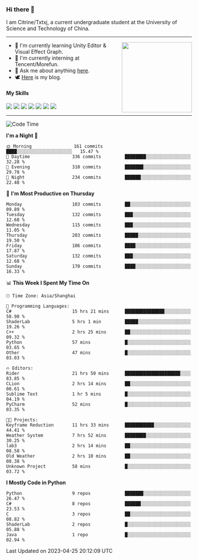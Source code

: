 ### Hi there 👋

I am Citrine/Txtxj, a current undergraduate student at the University of Science and Technology of China.

---

<img align="right" height="190" src="http://github-profile-summary-cards.vercel.app/api/cards/stats?username=txtxj&theme=vue">

- 🌱 I'm currently learning Unity Editor & Visual Effect Graph.
- 🐶 I'm currently interning at Tencent/Morefun.
- 💬 Ask me about anything [here](https://github.com/txtxj/txtxj/issues).
- 🕊️ [Here](https://txtxj.top) is my blog.

#### My Skills

![](https://img.shields.io/badge/C%23-239120?logo=csharp&logoColor=fff)
![](https://img.shields.io/badge/Unity-000000?logo=unity&logoColor=fff)
![](https://img.shields.io/badge/Python-3e74a2?logo=python&logoColor=fff)
![](https://img.shields.io/badge/C++-65318e?logo=cplusplus&logoColor=fff)
![](https://img.shields.io/badge/C-5654a2?logo=c&logoColor=fff)
![](https://img.shields.io/badge/Blender-f5792a?logo=blender&logoColor=fff)
![](https://img.shields.io/badge/SQL-cc2927?logo=microsoftsqlserver&logoColor=fff)

---

<!--START_SECTION:waka-->
![Code Time](http://img.shields.io/badge/Code%20Time-824%20hrs%2023%20mins-blue)

**I'm a Night 🦉** 

```text
🌞 Morning                161 commits         ████░░░░░░░░░░░░░░░░░░░░░   15.47 % 
🌆 Daytime                336 commits         ████████░░░░░░░░░░░░░░░░░   32.28 % 
🌃 Evening                310 commits         ███████░░░░░░░░░░░░░░░░░░   29.78 % 
🌙 Night                  234 commits         ██████░░░░░░░░░░░░░░░░░░░   22.48 % 
```
📅 **I'm Most Productive on Thursday** 

```text
Monday                   103 commits         ██░░░░░░░░░░░░░░░░░░░░░░░   09.89 % 
Tuesday                  132 commits         ███░░░░░░░░░░░░░░░░░░░░░░   12.68 % 
Wednesday                115 commits         ███░░░░░░░░░░░░░░░░░░░░░░   11.05 % 
Thursday                 203 commits         █████░░░░░░░░░░░░░░░░░░░░   19.50 % 
Friday                   186 commits         ████░░░░░░░░░░░░░░░░░░░░░   17.87 % 
Saturday                 132 commits         ███░░░░░░░░░░░░░░░░░░░░░░   12.68 % 
Sunday                   170 commits         ████░░░░░░░░░░░░░░░░░░░░░   16.33 % 
```


📊 **This Week I Spent My Time On** 

```text
🕑︎ Time Zone: Asia/Shanghai

💬 Programming Languages: 
C#                       15 hrs 21 mins      ███████████████░░░░░░░░░░   58.98 % 
ShaderLab                5 hrs 1 min         █████░░░░░░░░░░░░░░░░░░░░   19.26 % 
C++                      2 hrs 25 mins       ██░░░░░░░░░░░░░░░░░░░░░░░   09.32 % 
Python                   57 mins             █░░░░░░░░░░░░░░░░░░░░░░░░   03.65 % 
Other                    47 mins             █░░░░░░░░░░░░░░░░░░░░░░░░   03.03 % 

🔥 Editors: 
Rider                    21 hrs 50 mins      █████████████████████░░░░   83.85 % 
CLion                    2 hrs 14 mins       ██░░░░░░░░░░░░░░░░░░░░░░░   08.61 % 
Sublime Text             1 hr 5 mins         █░░░░░░░░░░░░░░░░░░░░░░░░   04.19 % 
PyCharm                  52 mins             █░░░░░░░░░░░░░░░░░░░░░░░░   03.35 % 

🐱‍💻 Projects: 
Keyframe Reduction       11 hrs 33 mins      ███████████░░░░░░░░░░░░░░   44.41 % 
Weather System           7 hrs 52 mins       ████████░░░░░░░░░░░░░░░░░   30.25 % 
lab3                     2 hrs 14 mins       ██░░░░░░░░░░░░░░░░░░░░░░░   08.58 % 
Old Weather              2 hrs 10 mins       ██░░░░░░░░░░░░░░░░░░░░░░░   08.38 % 
Unknown Project          58 mins             █░░░░░░░░░░░░░░░░░░░░░░░░   03.72 % 
```

**I Mostly Code in Python** 

```text
Python                   9 repos             ███████░░░░░░░░░░░░░░░░░░   26.47 % 
C#                       8 repos             ██████░░░░░░░░░░░░░░░░░░░   23.53 % 
C                        3 repos             ██░░░░░░░░░░░░░░░░░░░░░░░   08.82 % 
ShaderLab                2 repos             █░░░░░░░░░░░░░░░░░░░░░░░░   05.88 % 
Java                     1 repo              █░░░░░░░░░░░░░░░░░░░░░░░░   02.94 % 
```




 Last Updated on 2023-04-25 20:12:09 UTC
<!--END_SECTION:waka-->
